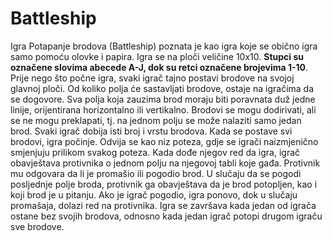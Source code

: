 # Battleship

Igra Potapanje brodova (Battleship) poznata je kao igra koje se obično igra samo pomoću olovke i papira. Igra se na ploči veličine 10x10. **Stupci su označene slovima abecede A-J, dok su retci označene brojevima 1-10**. Prije nego što počne igra, svaki igrač tajno postavi brodove na svojoj glavnoj ploči. Od koliko polja će sastavljati brodove, ostaje na igračima da se dogovore. Sva polja koja zauzima brod moraju biti poravnata duž jedne linije, orijentirana horizontalno ili vertikalno. Brodovi se mogu dodirivati, ali se ne mogu preklapati, tj. na jednom polju se može nalaziti samo jedan brod. Svaki igrač dobija isti broj i vrstu brodova. Kada se postave svi brodovi, igra počinje. Odvija se kao niz poteza, gdje se igrači naizmjenično smjenjuju prilikom svakog poteza. Kada dođe njegov red da igra, igrač obavještava protivnika o jednom polju na njegovoj tabli koje gađa. Protivnik mu odgovara da li je promašio ili pogodio brod. U slučaju da se pogodi posljednje polje broda, protivnik ga obavještava da je brod potopljen, kao i koji brod je u pitanju. Ako je igrač pogodio, igra ponovo, dok u slučaju promašaja, dolazi red na protivnika. Igra se završava kada jedan od igrača ostane bez svojih brodova, odnosno kada jedan igrač potopi drugom igraču sve brodove. 

